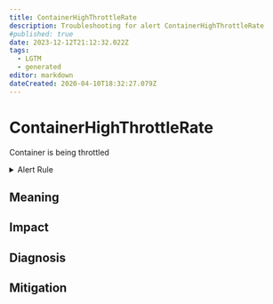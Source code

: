 ```yaml
---
title: ContainerHighThrottleRate
description: Troubleshooting for alert ContainerHighThrottleRate
#published: true
date: 2023-12-12T21:12:32.022Z
tags: 
  - LGTM
  - generated
editor: markdown
dateCreated: 2020-04-10T18:32:27.079Z
---
```


# ContainerHighThrottleRate

Container is being throttled

<details>
  <summary>Alert Rule</summary>

{{% rule "docker-containers/google-cadvisor.yml" "ContainerHighThrottleRate" %}}

{{% comment %}}

```yaml
alert: ContainerHighThrottleRate
expr: sum(increase(container_cpu_cfs_throttled_periods_total{container!=""}[5m])) by (container, pod, namespace) / sum(increase(container_cpu_cfs_periods_total[5m])) by (container, pod, namespace) > ( 25 / 100 )
for: 5m
labels:
    severity: warning
annotations:
    summary: Container high throttle rate (instance {{ $labels.instance }})
    description: |-
        Container is being throttled
          VALUE = {{ $value }}
          LABELS = {{ $labels }}
    runbook: https://github.com/srerun/prometheus-alerts/blob/main/content/runbooks/google-cadvisor/ContainerHighThrottleRate.md

```

{{% /comment %}}

</details>


## Meaning
[//]: # "Short paragraph that explains what the alert means"


## Impact
[//]: # "What could / will happen if the alert is not addressed"



## Diagnosis
[//]: # "Steps to take to identify the cause of the problem"



## Mitigation
[//]: # "The steps necessary to resolve the alert"
